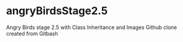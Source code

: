 # angryBirdsStage2.5
Angry Birds stage 2.5 with Class Inheritance and Images
Github clone created from Gitbash